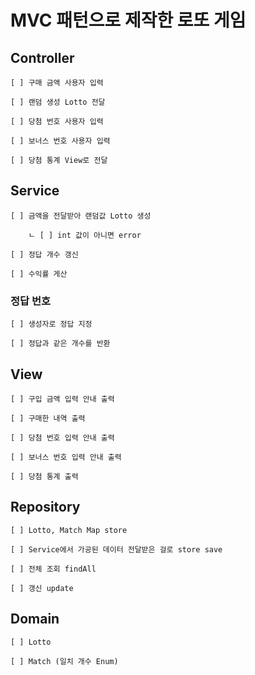 # MVC 패턴으로 제작한 로또 게임

## Controller
    [ ] 구매 금액 사용자 입력

    [ ] 랜덤 생성 Lotto 전달

    [ ] 당첨 번호 사용자 입력

    [ ] 보너스 번호 사용자 입력
    
    [ ] 당첨 통계 View로 전달


## Service
    [ ] 금액을 전달받아 랜덤값 Lotto 생성

        ㄴ [ ] int 값이 아니면 error
    
    [ ] 정답 개수 갱신
    
    [ ] 수익률 게산

### 정답 번호
    [ ] 생성자로 정답 지정

    [ ] 정답과 같은 개수를 반환 

## View
    [ ] 구입 금액 입력 안내 출력
    
    [ ] 구매한 내역 출력
    
    [ ] 당첨 번호 입력 안내 출력
    
    [ ] 보너스 번호 입력 안내 출력
    
    [ ] 당첨 통계 출력


## Repository
    [ ] Lotto, Match Map store

    [ ] Service에서 가공된 데이터 전달받은 걸로 store save
    
    [ ] 전체 조회 findAll
    
    [ ] 갱신 update


## Domain
    [ ] Lotto

    [ ] Match (일치 개수 Enum)